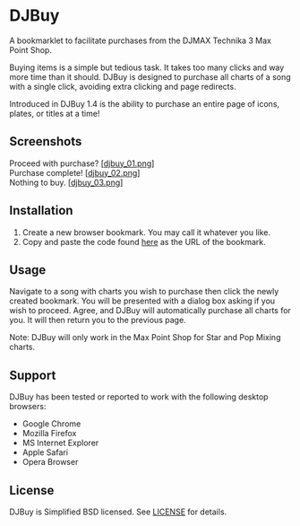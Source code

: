 # DJBuy

A bookmarklet to facilitate purchases from the DJMAX Technika 3 Max Point Shop.

Buying items is a simple but tedious task.  It takes too many clicks and way more time than it should.  DJBuy is designed to purchase all charts of a song with a single click, avoiding extra clicking and page redirects.

Introduced in DJBuy 1.4 is the ability to purchase an entire page of icons, plates, or titles at a time!


## Screenshots

Proceed with purchase?  \[[djbuy_01.png][s1]\]<br />
Purchase complete!  \[[djbuy_02.png][s2]\]<br />
Nothing to buy.  \[[djbuy_03.png][s3]\]


## Installation

1. Create a new browser bookmark.  You may call it whatever you like.
2. Copy and paste the code found [here][download] as the URL of the bookmark.


## Usage

Navigate to a song with charts you wish to purchase then click the newly created bookmark.  You will be presented with a dialog box asking if you wish to proceed.  Agree, and DJBuy will automatically purchase all charts for you.  It will then return you to the previous page.

Note: DJBuy will only work in the Max Point Shop for Star and Pop Mixing charts.


## Support

DJBuy has been tested or reported to work with the following desktop browsers:

- Google Chrome
- Mozilla Firefox
- MS Internet Explorer
- Apple Safari
- Opera Browser


## License

DJBuy is Simplified BSD licensed.  See [LICENSE][license] for details.




[1]: http://www.djmaxcrew.com/ "DJMAX Technika 3"

[s1]: http://smwst.github.io/DJBuy/djbuy_01.png
[s2]: http://smwst.github.io/DJBuy/djbuy_02.png
[s3]: http://smwst.github.io/DJBuy/djbuy_03.png

[download]: https://github.com/smwst/DJBuy/raw/master/djbuy.min.js "DJBuy"
[license]: https://github.com/smwst/DJBuy/blob/master/LICENSE.md "License"
